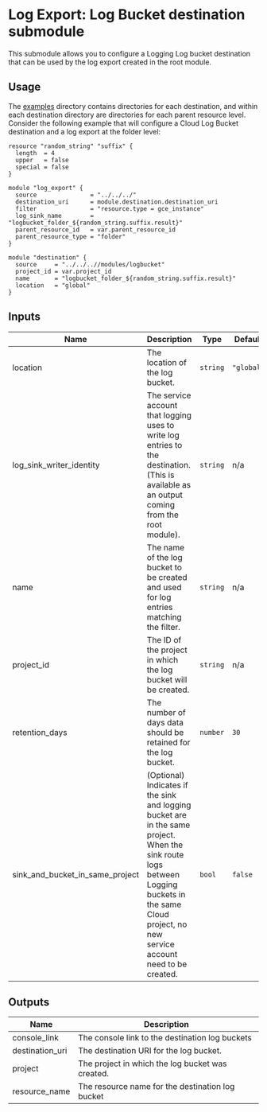 # Log Export: Log Bucket destination submodule

This submodule allows you to configure a Logging Log bucket destination that
can be used by the log export created in the root module.

## Usage

The [examples](../../examples) directory contains directories for each destination, and within each destination directory are directories for each parent resource level. Consider the following
example that will configure a Cloud Log Bucket destination and a log export at the folder level:

```hcl
resource "random_string" "suffix" {
  length  = 4
  upper   = false
  special = false
}

module "log_export" {
  source               = "../../../"
  destination_uri      = module.destination.destination_uri
  filter               = "resource.type = gce_instance"
  log_sink_name        = "logbucket_folder_${random_string.suffix.result}"
  parent_resource_id   = var.parent_resource_id
  parent_resource_type = "folder"
}

module "destination" {
  source     = "../../..//modules/logbucket"
  project_id = var.project_id
  name       = "logbucket_folder_${random_string.suffix.result}"
  location   = "global"
}
```

<!-- BEGINNING OF PRE-COMMIT-TERRAFORM DOCS HOOK -->
## Inputs

| Name | Description | Type | Default | Required |
|------|-------------|------|---------|:--------:|
| location | The location of the log bucket. | `string` | `"global"` | no |
| log\_sink\_writer\_identity | The service account that logging uses to write log entries to the destination. (This is available as an output coming from the root module). | `string` | n/a | yes |
| name | The name of the log bucket to be created and used for log entries matching the filter. | `string` | n/a | yes |
| project\_id | The ID of the project in which the log bucket will be created. | `string` | n/a | yes |
| retention\_days | The number of days data should be retained for the log bucket. | `number` | `30` | no |
| sink\_and\_bucket\_in\_same\_project | (Optional) Indicates if the sink and logging bucket are in the same project. When the sink route logs between Logging buckets in the same Cloud project, no new service account need to be created. | `bool` | `false` | no |

## Outputs

| Name | Description |
|------|-------------|
| console\_link | The console link to the destination log buckets |
| destination\_uri | The destination URI for the log bucket. |
| project | The project in which the log bucket was created. |
| resource\_name | The resource name for the destination log bucket |

<!-- END OF PRE-COMMIT-TERRAFORM DOCS HOOK -->
